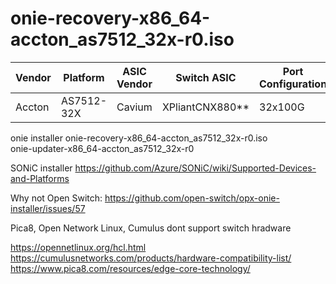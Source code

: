 # onie-recovery-x86_64-accton_as7512_32x-r0.iso

|Vendor|Platform|ASIC Vendor|Switch ASIC|Port Configuration|
|------|----------|------|---------------|-------|
|Accton|AS7512-32X|Cavium|XPliantCNX880**|32x100G|

onie installer onie-recovery-x86_64-accton_as7512_32x-r0.iso  
onie-updater-x86_64-accton_as7512_32x-r0

SONiC installer
https://github.com/Azure/SONiC/wiki/Supported-Devices-and-Platforms

Why not Open Switch: https://github.com/open-switch/opx-onie-installer/issues/57

Pica8, Open Network Linux, Cumulus dont support switch hradware

https://opennetlinux.org/hcl.html  
https://cumulusnetworks.com/products/hardware-compatibility-list/  
https://www.pica8.com/resources/edge-core-technology/  
